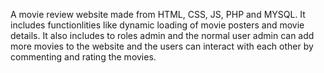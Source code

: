 A movie review website made from HTML, CSS, JS, PHP and MYSQL.
It includes functionlities like dynamic loading of movie posters and movie details.
It also includes to roles admin and the normal user admin can add more movies to the website and the users can interact with each other by commenting and rating the movies. 
